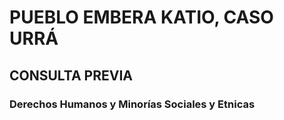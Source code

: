 # PUEBLO EMBERA KATIO, CASO URRÁ
## CONSULTA PREVIA
### Derechos Humanos y Minorías Sociales y Etnicas